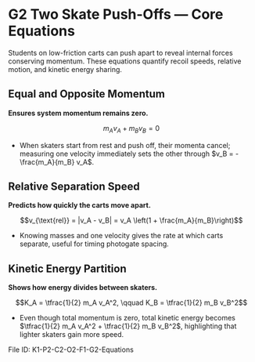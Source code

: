 # G2 Two Skate Push-Offs — Core Equations

Students on low-friction carts can push apart to reveal internal forces conserving momentum. These equations quantify recoil speeds, relative motion, and kinetic energy sharing.

## Equal and Opposite Momentum
**Ensures system momentum remains zero.**

$$m_A v_A + m_B v_B = 0$$

- When skaters start from rest and push off, their momenta cancel; measuring one velocity immediately sets the other through $v_B = -\frac{m_A}{m_B} v_A$.

## Relative Separation Speed
**Predicts how quickly the carts move apart.**

$$v_{\text{rel}} = |v_A - v_B| = v_A \left(1 + \frac{m_A}{m_B}\right)$$

- Knowing masses and one velocity gives the rate at which carts separate, useful for timing photogate spacing.

## Kinetic Energy Partition
**Shows how energy divides between skaters.**

$$K_A = \tfrac{1}{2} m_A v_A^2, \qquad K_B = \tfrac{1}{2} m_B v_B^2$$

- Even though total momentum is zero, total kinetic energy becomes $\tfrac{1}{2} m_A v_A^2 + \tfrac{1}{2} m_B v_B^2$, highlighting that lighter skaters gain more speed.

File ID: K1-P2-C2-O2-F1-G2-Equations
